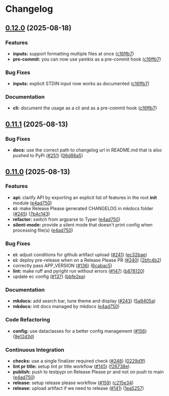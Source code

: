 # Changelog

## [0.12.0](https://github.com/looztra/yamkix/compare/v0.11.1...v0.12.0) (2025-08-18)


### Features

* **inputs:** support formatting multiple files at once ([c16ffb7](https://github.com/looztra/yamkix/commit/c16ffb79447d831bf3961346b4f2863e33c3cbce))
* **pre-commit:** you can now use yamkix as a pre-commit hook ([c16ffb7](https://github.com/looztra/yamkix/commit/c16ffb79447d831bf3961346b4f2863e33c3cbce))


### Bug Fixes

* **inputs:** explicit STDIN input now works as documented ([c16ffb7](https://github.com/looztra/yamkix/commit/c16ffb79447d831bf3961346b4f2863e33c3cbce))


### Documentation

* **cli:** document the usage as a cli and as a pre-commit hook ([c16ffb7](https://github.com/looztra/yamkix/commit/c16ffb79447d831bf3961346b4f2863e33c3cbce))

## [0.11.1](https://github.com/looztra/yamkix/compare/v0.11.0...v0.11.1) (2025-08-13)


### Bug Fixes

* **docs:** use the correct path to changelog url in README.md that is also pushed to PyPi ([#251](https://github.com/looztra/yamkix/issues/251)) ([06d88a5](https://github.com/looztra/yamkix/commit/06d88a50c7a79378a794e9baa8c0ede19ea7cd38))

## [0.11.0](https://github.com/looztra/yamkix/compare/v0.10.0...v0.11.0) (2025-08-13)


### Features

* **api:** clarify API by exporting an explicit list of features in the root __init__ module ([e4ad750](https://github.com/looztra/yamkix/commit/e4ad75064be09e38a8b3793f291c4a8cbc0a23ef))
* **ci:** make Release Please generated CHANGELOG in mkdocs folder ([#245](https://github.com/looztra/yamkix/issues/245)) ([7b4c143](https://github.com/looztra/yamkix/commit/7b4c143927d952a7202538ba51a7b9c469d6dcb7))
* **refactor:** switch from argparse to Typer ([e4ad750](https://github.com/looztra/yamkix/commit/e4ad75064be09e38a8b3793f291c4a8cbc0a23ef))
* **silent-mode:** provide a silent mode that doesn't print config when processing file(s) ([e4ad750](https://github.com/looztra/yamkix/commit/e4ad75064be09e38a8b3793f291c4a8cbc0a23ef))


### Bug Fixes

* **ci:** adjust conditions for github artifact upload ([#241](https://github.com/looztra/yamkix/issues/241)) ([ec32bae](https://github.com/looztra/yamkix/commit/ec32bae054b6fc47cfad7476432915d0032a2903))
* **ci:** deploy pre-release when on a Release Please PR ([#240](https://github.com/looztra/yamkix/issues/240)) ([2bfc4b2](https://github.com/looztra/yamkix/commit/2bfc4b25029327b0a82dba2ed8f7c1a525fdb313))
* correctly pass APP_VERSION ([#136](https://github.com/looztra/yamkix/issues/136)) ([6cabac5](https://github.com/looztra/yamkix/commit/6cabac5af20c21c66a85be87bc7b4aea3ab8f900))
* **lint:** make ruff and pyright run without errors ([#147](https://github.com/looztra/yamkix/issues/147)) ([b878120](https://github.com/looztra/yamkix/commit/b87812041094b58ae546278846b4dd76108443a1))
* update ec config ([#137](https://github.com/looztra/yamkix/issues/137)) ([bbfe2ea](https://github.com/looztra/yamkix/commit/bbfe2ea4823d0bb339ccde5a1a54466eb86471a1))


### Documentation

* **mkdocs:** add search bar, tune theme and display ([#243](https://github.com/looztra/yamkix/issues/243)) ([5a9405a](https://github.com/looztra/yamkix/commit/5a9405a4c98216d6e8fc0825f2ab02ae7d85e246))
* **mkdocs:** init docs managed by mkdocs ([e4ad750](https://github.com/looztra/yamkix/commit/e4ad75064be09e38a8b3793f291c4a8cbc0a23ef))


### Code Refactoring

* **config:** use dataclasses for a better config management ([#156](https://github.com/looztra/yamkix/issues/156)) ([9e12d3d](https://github.com/looztra/yamkix/commit/9e12d3db0612e8ddb17fe466d4c61e4a80b38ac3))


### Continuous Integration

* **checks:** use a single finalizer required check ([#248](https://github.com/looztra/yamkix/issues/248)) ([0229d1f](https://github.com/looztra/yamkix/commit/0229d1f56258a20c3eb917da479730432b39e528))
* **lint pr title:** setup lint pr title workflow ([#145](https://github.com/looztra/yamkix/issues/145)) ([f26738e](https://github.com/looztra/yamkix/commit/f26738e842072b879d21b60572572fdc4f5eb481))
* **publish:** push to testpypi on Release Please pr and not on push to main ([e4ad750](https://github.com/looztra/yamkix/commit/e4ad75064be09e38a8b3793f291c4a8cbc0a23ef))
* **release:** setup release please workflow ([#159](https://github.com/looztra/yamkix/issues/159)) ([c215e34](https://github.com/looztra/yamkix/commit/c215e3499df7e2d8d0c58eb84d0cc6ef2dd5c8be))
* **release:** upload artifact if we need to release ([#141](https://github.com/looztra/yamkix/issues/141)) ([1ea5257](https://github.com/looztra/yamkix/commit/1ea525775d3c61dd1d1e5b7bbc60ada26ac76e6e))
